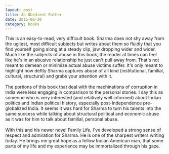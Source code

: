 ```yaml
---
layout: post
title: An Obedient Father 
date: 2015-06-30
category: books
---
```

This is an easy-to-read, very difficult book. Sharma does not shy away from the ugliest, most difficult subjects but writes about them so fluidly that you find yourself going along at a steady clip, jaw dropping wider and wider. Much like the subjects of abuse in this book, the reader at times can feel like he's in an abusive relationship he just can't pull away from. That's not meant to demean or minimize actual abuse victims suffer. It's only meant to highlight how deftly Sharma captures abuse of all kind (institutional, familial, cultural, structural) and grabs your attention with it.<br/><br/>The portions of this book that deal with the machinations of corruption in India were less engaging in comparison to the personal stories. I say this as someone who is very interested (and relatively well informed) about Indian politics and Indian political history, especially post-Independence pre-globalized India. It seems it was hard for Sharma to turn his talents into the same success while talking about structural political and economic abuse as it was for him to talk about familial, personal abuse. <br/><br/>With this and his newer novel Family Life, I've developed a strong sense of respect and admiration for Sharma. He is one of the sharpest writers writing today. He brings me great hope as a fellow Indian American man, that some parts of my life and my experience may be immortalized through his gaze. 
